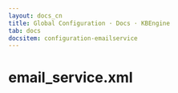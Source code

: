 ```yaml
---
layout: docs_cn
title: Global Configuration · Docs · KBEngine
tab: docs
docsitem: configuration-emailservice
---
```


email_service.xml
===================

